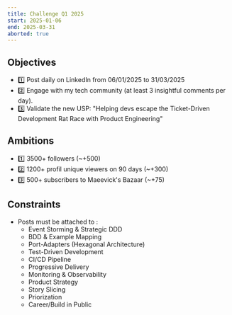 ```yaml
---
title: Challenge Q1 2025
start: 2025-01-06
end: 2025-03-31
aborted: true
---
```


## Objectives

- 1️⃣ Post daily on LinkedIn from 06/01/2025 to 31/03/2025
- 2️⃣ Engage with my tech community (at least 3 insightful comments per day).
- 3️⃣ Validate the new USP: "Helping devs escape the Ticket-Driven Development Rat Race with Product Engineering"

## Ambitions

- 1️⃣ 3500+ followers (~+500)
- 2️⃣ 1200+ profil unique viewers on 90 days (~+300)
- 3️⃣ 500+ subscribers to Maeevick's Bazaar (~+75)

## Constraints

- Posts must be attached to :
  - Event Storming & Strategic DDD
  - BDD & Example Mapping
  - Port-Adapters (Hexagonal Architecture)
  - Test-Driven Development
  - CI/CD Pipeline
  - Progressive Delivery
  - Monitoring & Observability
  - Product Strategy
  - Story Slicing
  - Priorization
  - Career/Build in Public
